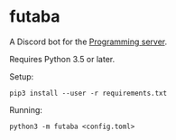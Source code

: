 # futaba
A Discord bot for the [Programming server](https://discord.gg/010z0Kw1A9ql5c1Qe).

Requires Python 3.5 or later.

Setup:
```
pip3 install --user -r requirements.txt
```

Running:
```
python3 -m futaba <config.toml>
```
